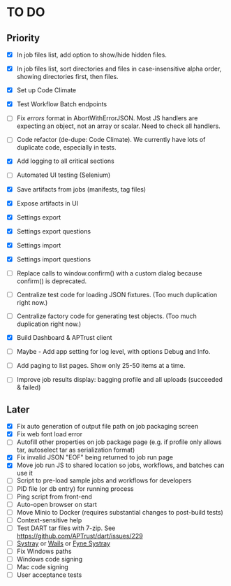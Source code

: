 # TO DO

## Priority

- [x] In job files list, add option to show/hide hidden files.
- [x] In job files list, sort directories and files in case-insensitive alpha order, showing directories first, then files.
- [x] Set up Code Climate
- [x] Test Workflow Batch endpoints
- [ ] Fix _errors_ format in AbortWithErrorJSON. Most JS handlers are expecting an object, not an array or scalar. Need to check all handlers.
- [ ] Code refactor (de-dupe: Code Climate). We currently have lots of duplicate code, especially in tests.
- [x] Add logging to all critical sections
- [ ] Automated UI testing (Selenium)
- [x] Save artifacts from jobs (manifests, tag files)
- [x] Expose artifacts in UI
- [x] Settings export
- [x] Settings export questions
- [x] Settings import
- [x] Settings import questions
- [ ] Replace calls to window.confirm() with a custom dialog because confirm() is deprecated.
- [ ] Centralize test code for loading JSON fixtures. (Too much duplication right now.)
- [ ] Centralize factory code for generating test objects. (Too much duplication right now.)
- [x] Build Dashboard & APTrust client
- [ ] Maybe - Add app setting for log level, with options Debug and Info.
- [ ] Add paging to list pages. Show only 25-50 items at a time.
- [ ] Improve job results display: bagging profile and all uploads (succeeded & failed)


## Later

- [x] Fix auto generation of output file path on job packaging screen
- [x] Fix web font load error
- [ ] Autofill other properties on job package page (e.g. if profile only allows tar, autoselect tar as serialization format)
- [x] Fix invalid JSON "EOF" being returned to job run page
- [x] Move job run JS to shared location so jobs, workflows, and batches can use it
- [ ] Script to pre-load sample jobs and workflows for developers
- [ ] PID file (or db entry) for running process
- [ ] Ping script from front-end
- [ ] Auto-open browser on start
- [ ] Move Minio to Docker (requires substantial changes to post-build tests)
- [ ] Context-sensitive help
- [ ] Test DART tar files with 7-zip. See https://github.com/APTrust/dart/issues/229
- [ ] [Systray](https://github.com/getlantern/systray/) or [Wails](https://wails.io) or [Fyne Systray](https://developer.fyne.io/explore/systray.html)
- [ ] Fix Windows paths
- [ ] Windows code signing
- [ ] Mac code signing
- [ ] User acceptance tests
